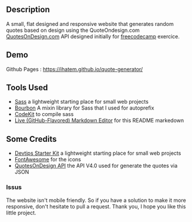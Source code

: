 ## Description

A small, flat designed and responsive website that generates random quotes based on design using the QuoteOndesign.com [QuotesOnDesign.com](http://QuotesOnDesign.com) API designed initially for [freecodecamp](https://www.freecodecamp.com/) exercice.


## Demo

Github Pages : https://ihatem.github.io/quote-generator/


## Tools Used

 * [Sass](http://sass-lang.com/) a lightweight starting place for small web projects
 * [Bourbon](http://bourbon.io) A mixin library for Sass that I used for autoprefix
 * [CodeKit](https://codekitapp.com) to compile sass
 * [Live (GitHub-Flavored) Markdown Editor](https://github.com/jbt/markdown-editor) for this README markedown
 
 
## Some Credits

* [Devtips Starter Kit](https://github.com/DevTips/DevTips-Starter-Kit) a lightweight starting place for small web projects
* [FontAwesome](http://fontawesome.io) for the icons
* [QuotesOnDesign API](http://fontawesome.io) the API V4.0 used for generate the quotes via JSON
 
### Issus 

The website isn't mobile friendly. So if you have a solution to make it more responsive, don't hesitate to pull a request. Thank you, I hope you like this little project.
